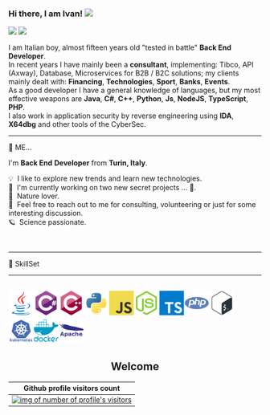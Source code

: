 ### Hi there, I am Ivan! <img src="https://raw.githubusercontent.com/MartinHeinz/MartinHeinz/master/wave.gif" width="30px">

[![](https://img.shields.io/badge/-Twitter-informational?style=for-the-badge&logo=twitter&logoColor=white&color=00aced)](https://twitter.com/ivcaric)
[![](https://img.shields.io/badge/-Linkedin-informational?style=for-the-badge&logo=linkedin&logoColor=white&color=2867B2)](https://www.linkedin.com/in/ivan-roberto-caricato-268904185)

I am Italian boy, almost fifteen years old "tested in battle" __Back End Developer__.<br>
In recent years I have mainly been a __consultant__, implementing: Tibco, API (Axway), Database, Microservices for B2B / B2C solutions; my clients mainly dealt with: __Financing__, __Technologies__, __Sport__, __Banks__, __Events__.<br>
As a good developer I have a general knowledge of languages, but my most effective weapons are  __Java__, __C#__, __C++__, __Python__, __Js__, __NodeJS__, __TypeScript__, __PHP__.<br>
I also work in application security by reverse engineering using __IDA__, __X64dbg__ and other tools of the CyberSec.

---
🚀 ME...
<br>
<p aligh="center">
 
  I'm __Back End__ __Developer__ from <b>Turin, Italy</b>.</p>
  	
  💡  &nbsp;I like to explore new trends and learn new technologies.\
  🚧 &nbsp;I'm currently working on two new secret projects ... 👀.\
  🌱 &nbsp;Nature lover.\
  💬 &nbsp;Feel free to reach out to me for consulting, volunteering or just for some interesting discussion.\
  🪐 &nbsp;Science passionate.
</p>
<br>

---

🧰 SkillSet

---

<img src="https://raw.githubusercontent.com/devicons/devicon/master/icons/java/java-original.svg" alt="Java Logo" width="50" height="50"/><img
src="https://raw.githubusercontent.com/devicons/devicon/master/icons/csharp/csharp-original.svg" alt="Csharp Logo" width="50" height="50"/><img
src="https://raw.githubusercontent.com/devicons/devicon/master/icons/cplusplus/cplusplus-original.svg" alt="Cplusplus Logo" width="50" height="50"/><img
src="https://raw.githubusercontent.com/devicons/devicon/master/icons/python/python-original.svg" alt="Python Logo" width="50" height="50"/><img
src="https://raw.githubusercontent.com/devicons/devicon/master/icons/javascript/javascript-original.svg" alt="JavaScript Logo" width="50" height="50"/><img 
src="https://raw.githubusercontent.com/devicons/devicon/master/icons/nodejs/nodejs-original.svg" alt="Node.js Logo" width="50" height="50"/><img 
src="https://raw.githubusercontent.com/devicons/devicon/master/icons/typescript/typescript-original.svg" alt="TypeScript Logo" width="50" height="50"/><img 
src="https://github.com/devicons/devicon/raw/master/icons/php/php-plain.svg" alt="PHP Logo" width="50" height="50"/><img src="https://github.com/devicons/devicon/raw/master/icons/bash/bash-original.svg" alt="Bash Logo" width="50" height="50"/>
<br />
<img src="https://raw.githubusercontent.com/devicons/devicon/master/icons/kubernetes/kubernetes-plain-wordmark.svg" alt="Kubernetes K8s Logo" width="50" height="50"/><img src="https://raw.githubusercontent.com/devicons/devicon/master/icons/docker/docker-plain-wordmark.svg" alt="Laravel Logo" width="50" height="50"/><img src="https://raw.githubusercontent.com/devicons/devicon/master/icons/apache/apache-plain-wordmark.svg" alt="Apache Logo" width="50" height="50"/>
<br />
---
<div align="center">

<h2 align="center">Welcome</h2>
    <table align="center">
        <thead>
            <th>Github profile visitors count</th>
        </thead>
        <tbody>
            <tr>
                <td>
                    <a href="https://profile-counter.glitch.me/IvanC-IT/count.svg">
                        <img src="https://profile-counter.glitch.me/IvanC-IT/count.svg" alt="img of number of profile's visitors"/>
                    </a>
                </td>
            </tr>        
        </tbody>
    </table>
</div>
